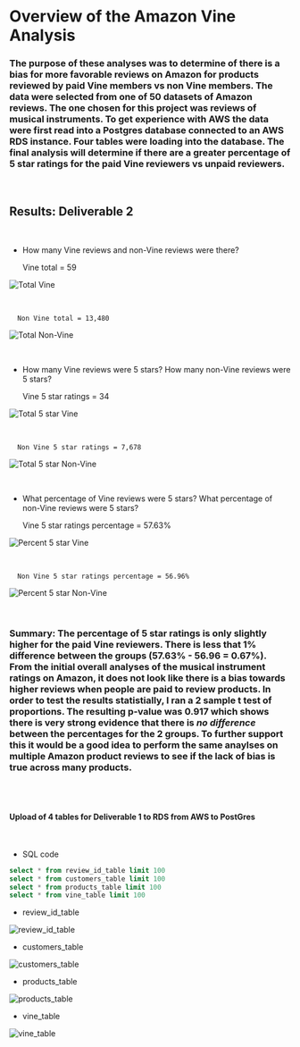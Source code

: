 # Overview of the Amazon Vine Analysis

### The purpose of these analyses was to determine of there is a bias for more favorable reviews on Amazon for products reviewed by paid Vine members vs non Vine members. The data were selected from one of 50 datasets of Amazon reviews. The one chosen for this project was reviews of musical instruments. To get experience with AWS the data were first read into a Postgres database connected to an AWS RDS instance. Four tables were loading into the database. The final analysis will determine if there are a greater percentage of 5 star ratings for the paid Vine reviewers vs unpaid reviewers.

<br/>

## Results: Deliverable 2

<br/>

-   How many Vine reviews and non-Vine reviews were there?
    
    Vine total = 59

![Total Vine](./Resources/totalVineY.png) 

<br/>

      Non Vine total = 13,480

![Total Non-Vine](./Resources/totalVineN.png) 

<br/>

-   How many Vine reviews were 5 stars? How many non-Vine reviews were 5 stars?
    
    Vine 5 star ratings = 34

![Total 5 star Vine](./Resources/star5VineY.png) 

<br/>

      Non Vine 5 star ratings = 7,678

![Total 5 star Non-Vine](./Resources/star5VineN.png) 

<br/>

-   What percentage of Vine reviews were 5 stars? What percentage of non-Vine reviews were 5 stars?
    
    Vine 5 star ratings percentage = 57.63%

![Percent 5 star Vine](./Resources/percentVineY.png) 

<br/>

      Non Vine 5 star ratings percentage = 56.96%

![Percent 5 star Non-Vine](./Resources/percentVineN.png) 

<br/>


### Summary: The percentage of 5 star ratings is only slightly higher for the paid Vine reviewers. There is less that 1% difference between the groups (57.63% - 56.96 = 0.67%). From the initial overall analyses of the musical instrument ratings on Amazon, it does not look like there is a bias towards higher reviews when people are paid to review products. In order to test the results statistially, I ran a 2 sample t test of proportions. The resulting p-value was 0.917 which shows there is very strong evidence that there is *no difference* between the percentages for the 2 groups. To further support this it would be a good idea to perform the same anaylses on multiple Amazon product reviews to see if the lack of bias is true across many products.

<br/>
<br/>

#### Upload of 4 tables for Deliverable 1 to RDS from AWS to PostGres

<br/>

-   SQL code
```SQL
select * from review_id_table limit 100
select * from customers_table limit 100
select * from products_table limit 100
select * from vine_table limit 100
```

-   review_id_table

![review_id_table](./Resources/review_id_df.png) 


-   customers_table

![customers_table](./Resources/customers_df.png) 


-   products_table

![products_table](./Resources/products_df.png) 


-   vine_table

![vine_table](./Resources/vine_df.png) 



